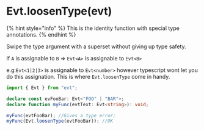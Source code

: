 # Evt.loosenType(evt)

{% hint style="info" %}
This is the identity function with special type annotations.
{% endhint %}

Swipe the type argument with a superset without giving up type safety.

If `A` is assignable to `B` ⇒ `Evt<A>` is assignable to `Evt<B>`

e.g:`Evt<1|2|3>` is assignable to `Evt<number>` however typescript wont let you do this assignation. This is where `Evt.loosenType` come in handy.

```typescript
import { Evt } from "evt";

declare const evFooBar: Evt<"FOO" | "BAR">; 
declare function myFunc(evtText: Evt<string>): void;

myFunc(evtFooBar); //Gives a type error; 
myFunc(Evt.loosenType(evtFooBar)); //OK
```
